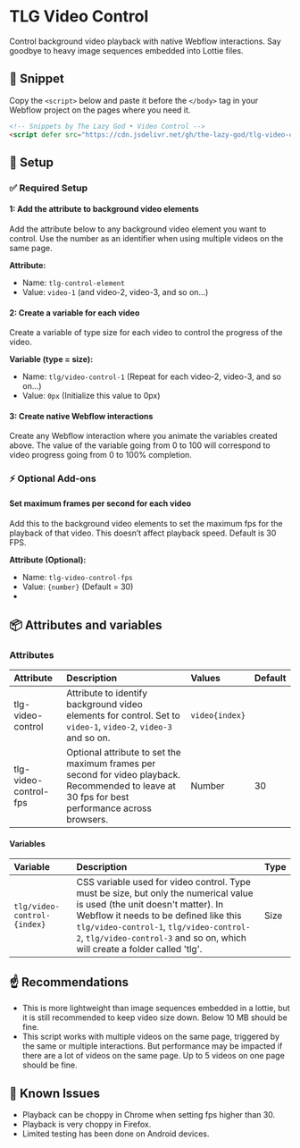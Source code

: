 # TLG Video Control
Control background video playback with native Webflow interactions. Say goodbye to heavy image sequences embedded into Lottie files.

## 🔗 Snippet

Copy the `<script>` below and paste it before the `</body>` tag in your Webflow project on the pages where you need it.

```html
<!-- Snippets by The Lazy God • Video Control -->
<script defer src="https://cdn.jsdelivr.net/gh/the-lazy-god/tlg-video-control@main/tlg-video-control.min.js"></script>
``` 

## 🔧 Setup

### ✅ Required Setup

#### 1: Add the attribute to background video elements

Add the attribute below to any background video element you want to control. Use the number as an identifier when using multiple videos on the same page.

**Attribute:**

-   Name: `tlg-control-element`
-   Value: `video-1` (and video-2, video-3, and so on...)

#### 2: Create a variable for each video

Create a variable of type size for each video to control the progress of the video.

**Variable (type = size):**

-   Name: `tlg/video-control-1` (Repeat for each video-2, video-3, and so on...)
-   Value: `0px` (Initialize this value to 0px)

#### 3: Create native Webflow interactions

Create any Webflow interaction where you animate the variables created above. The value of the variable going from 0 to 100 will correspond to video progress going from 0 to 100% completion.

### ⚡️ Optional Add-ons

#### Set maximum frames per second for each video

Add this to the background video elements to set the maximum fps for the playback of that video. This doesn’t affect playback speed. Default is 30 FPS.

**Attribute (Optional):**

-   Name: `tlg-video-control-fps`
-   Value: `{number}` (Default = 30)
- 
## 📦 Attributes and variables

### Attributes

| Attribute                      | Description                                                                     | Values          | Default |
|:-------------------------------|:---------------------------------------------------------------------------------|:-----------------|:--------|
| tlg-video-control              | Attribute to identify background video elements for control. Set to `video-1`, `video-2`, `video-3` and so on.                    | `video{index}`           |         |
| tlg-video-control-fps          | Optional attribute to set the maximum frames per second for video playback. Recommended to leave at 30 fps for best performance across browsers.      | Number          | 30      |

####  Variables

| Variable          | Description                                   | Type   | 
|:------------------|:----------------------------------------------|:-------|
| `tlg/video-control-{index}`   | CSS variable used for video control. Type must be size, but only the numerical value is used (the unit doesn't matter). In Webflow it needs to be defined like this `tlg/video-control-1`, `tlg/video-control-2`, `tlg/video-control-3` and so on, which will create a folder called 'tlg'.           | Size | `--tlg/video-control-1`   |

## ☝️ Recommendations

- This is more lightweight than image sequences embedded in a lottie, but it is still recommended to keep video size down. Below 10 MB should be fine.
- This script works with multiple videos on the same page, triggered by the same or multiple interactions. But performance may be impacted if there are a lot of videos on the same page. Up to 5 videos on one page should be fine.

## 🫠 Known Issues

- Playback can be choppy in Chrome when setting fps higher than 30.
- Playback is very choppy in Firefox.
- Limited testing has been done on Android devices.

